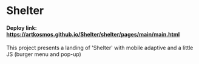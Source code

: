 # Shelter

#### Deploy link: https://artkosmos.github.io/Shelter/shelter/pages/main/main.html
This project presents a landing of 'Shelter' with mobile adaptive and a little JS (burger menu and pop-up)
